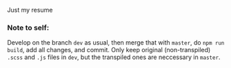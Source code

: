 Just my resume

### Note to self:

Develop on the branch `dev` as usual, then merge that with `master`, do `npm run build`, add all changes, and commit. Only keep original (non-transpiled) `.scss` and `.js` files in `dev`, but the transpiled ones are neccessary in `master`.
